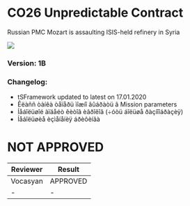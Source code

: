 # CO26 Unpredictable Contract
Russian PMC Mozart is assaulting ISIS-held refinery in Syria

<img src='{Image URL}' />

### Version: 1B

### Changelog: 
- tSFramework updated to latest on 17.01.2020 
- Êëàññ òàíêà òåïåðü ìîæíî âûáðàòü â Mission parameters
- Íåáîëüøîé àïäåéò êèòîâ èãðîêîâ (÷óòü áîëüøå ðàçíîîáðàçèÿ)
- Íåáîëüøèå èçìåíåíèÿ áðèôèíãà

# NOT APPROVED
| Reviewer | Result |
| ------------ | ------------- |
| Vocasyan | APPROVED |
| - | - |
